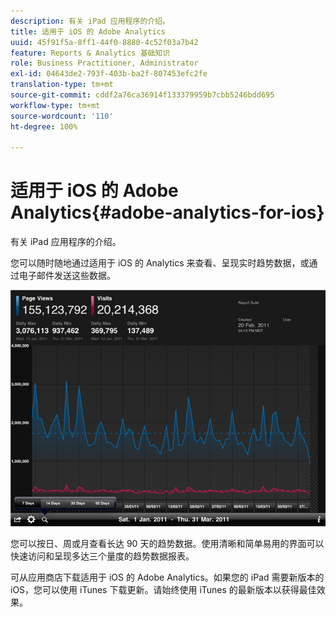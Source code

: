 ```yaml
---
description: 有关 iPad 应用程序的介绍。
title: 适用于 iOS 的 Adobe Analytics
uuid: 45f91f5a-8ff1-44f0-8880-4c52f03a7b42
feature: Reports & Analytics 基础知识
role: Business Practitioner, Administrator
exl-id: 04643de2-793f-403b-ba2f-807453efc2fe
translation-type: tm+mt
source-git-commit: cddf2a76ca36914f133379959b7cbb5246bdd695
workflow-type: tm+mt
source-wordcount: '110'
ht-degree: 100%

---
```


# 适用于 iOS 的 Adobe Analytics{#adobe-analytics-for-ios}

有关 iPad 应用程序的介绍。

您可以随时随地通过适用于 iOS 的 Analytics 来查看、呈现实时趋势数据，或通过电子邮件发送这些数据。

![](assets/ipad.png)

您可以按日、周或月查看长达 90 天的趋势数据。使用清晰和简单易用的界面可以快速访问和呈现多达三个量度的趋势数据报表。

可从应用商店下载适用于 iOS 的 Adobe Analytics。如果您的 iPad 需要新版本的 iOS，您可以使用 iTunes 下载更新。请始终使用 iTunes 的最新版本以获得最佳效果。
